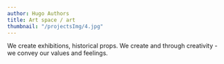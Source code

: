 ```yaml
---
author: Hugo Authors
title: Art space / art
thumbnail: "/projectsImg/4.jpg"
---
```


We create exhibitions, historical props. We create and through creativity - we convey our values and feelings.
